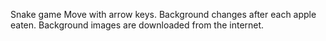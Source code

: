 
Snake game
Move with arrow keys.
Background changes after each apple eaten.
Background images are downloaded from the internet.
